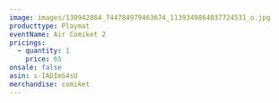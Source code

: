 ```yaml
---
image: images/130942864_744784979463674_1139349864037724531_o.jpg
producttype: Playmat
eventName: Air Comiket 2
pricings:
  - quantity: 1
    price: 65
onsale: false
asin: s-IADImS4sU
merchandise: comiket
---
```

